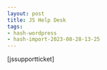 ```yaml
---
layout: post
title: JS Help Desk
tags:
- hash-wordpress
- hash-import-2023-08-28-13-25
---
```


[jssupportticket]

<!--kg-card-end: html-->